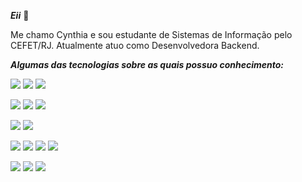 <strong><i>Eii</i></strong> 👋

Me chamo Cynthia e sou estudante de Sistemas de Informação pelo CEFET/RJ. Atualmente atuo como Desenvolvedora Backend. 

<strong><i>Algumas das tecnologias sobre as quais possuo conhecimento: </i></strong>

 <img src="https://img.shields.io/badge/PHP-777BB4?style=for-the-badge&logo=php&logoColor=white"> <img src="https://img.shields.io/badge/java-%23ED8B00.svg?style=for-the-badge&logo=openjdk&logoColor=white"> <img src="https://img.shields.io/badge/C%2B%2B-00599C?style=for-the-badge&logo=c%2B%2B&logoColor=white">
 
 <img src="https://img.shields.io/badge/HTML5-E34F26?style=for-the-badge&logo=html5&logoColor=white"> <img src="https://img.shields.io/badge/CSS3-1572B6?style=for-the-badge&logo=css3&logoColor=white"> <img src="https://img.shields.io/badge/JavaScript-323330?style=for-the-badge&logo=javascript&logoColor=F7DF1E">
 
 <img src="https://img.shields.io/badge/MySQL-00000F?style=for-the-badge&logo=mysql&logoColor=white"> <img src="https://img.shields.io/badge/MariaDB-003545?style=for-the-badge&logo=mariadb&logoColor=white">
 
 <img src="https://img.shields.io/badge/Bootstrap-563D7C?style=for-the-badge&logo=bootstrap&logoColor=white"> <img src="https://img.shields.io/badge/jQuery-0769AD?style=for-the-badge&logo=jquery&logoColor=white"> <img src="https://img.shields.io/badge/Nunjucks-1C4913?style=for-the-badge&logo=nunjucks&logoColor=white"> <img src="https://img.shields.io/badge/spring-%236DB33F.svg?style=for-the-badge&logo=spring&logoColor=white"> 


 <img src="https://img.shields.io/badge/Postman-FF6C37?style=for-the-badge&logo=Postman&logoColor=white"> <img src="https://img.shields.io/badge/Amazon_AWS-FF9900?style=for-the-badge&logo=amazonaws&logoColor=white">
 <img src="https://img.shields.io/badge/Composer-885630?style=for-the-badge&logo=Composer&logoColor=white"> 
